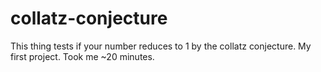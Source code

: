 # collatz-conjecture
This thing tests if your number reduces to 1 by the collatz conjecture. My first project. Took me ~20 minutes.

